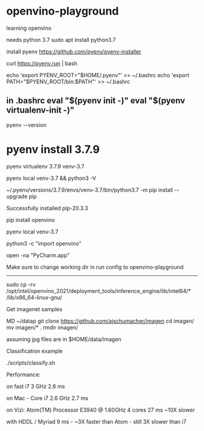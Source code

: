 # openvino-playground
learning openvino

needs python 3.7
sudo apt install python3.7

install pyenv
https://github.com/pyenv/pyenv-installer

curl https://pyenv.run | bash


echo 'export PYENV_ROOT="$HOME/.pyenv"' >> ~/.bashrc
echo 'export PATH="$PYENV_ROOT/bin:$PATH"' >> ~/.bashrc

in .bashrc
eval "$(pyenv init -)"
eval "$(pyenv virtualenv-init -)"
---
pyenv --version
# pyenv install 3.7.9
pyenv virtualenv 3.7.9 venv-3.7

pyenv local venv-3.7 && python3 -V

~/.pyenv/versions/3.7.9/envs/venv-3.7/bin/python3.7 -m pip install --upgrade pip

Successfully installed pip-20.3.3

pip install openvino

pyenv local venv-3.7

python3 -c "import openvino"

open -na "PyCharm.app"

Make sure to change working dir in run config to openvino-playground

---

sudo cp -rv /opt/intel/openvino_2021/deployment_tools/inference_engine/lib/intel64/* /lib/x86_64-linux-gnu/

Get imagenet samples

MD ~/datap
git clone https://github.com/ajschumacher/imagen
cd imagen/
mv imagen/* .
rmdir imagen/

assuming jpg files are in $HOME/data/imagen

Classification example

./scripts/classify.sh

Performance:

on fast i7 3 GHz
2.6 ms 

on Mac - Core i7 2.6 GHz
2.7 ms

on Vizi: Atom(TM) Processor E3940 @ 1.60GHz 4 cores
27 ms ~10X slower

with HDDL / Myriad
9 ms - ~3X faster than Atom - still 3X slower than i7






